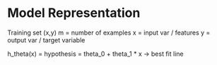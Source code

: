 # Model Representation

Training set (x,y)
m = number of examples
x = input var / features
y = output var / target variable

h_theta(x) = hypothesis = theta_0 + theta_1 * x -> best fit line